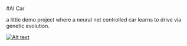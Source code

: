 #AI Car

a little demo project where a neural net controlled car learns to drive via genetic evolution.


[![Alt text](https://img.youtube.com/vi/5rT-DaPNBvo/0.jpg)](https://www.youtube.com/watch?v=5rT-DaPNBvo)
